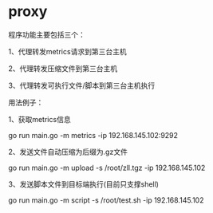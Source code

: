# proxy

程序功能主要包括三个：

1、代理转发metrics请求到第三台主机

2、代理转发压缩文件到第三台主机

3、代理转发可执行文件/脚本到第三台主机执行

用法例子：

1、获取metrics信息

go run main.go -m metrics -ip 192.168.145.102:9292

2、发送文件自动压缩为后缀为.gz文件

go run main.go -m upload -s /root/zll.tgz -ip 192.168.145.102

3、发送脚本文件到目标端执行(目前只支撑shell)

go run main.go -m script -s /root/test.sh -ip 192.168.145.102
